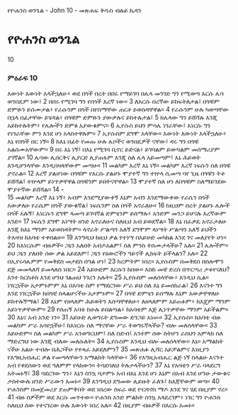 ﻿
የዮሐንስ ወንጌል - John 10 - መጽሐፍ ቅዱስ ብሉይ ኪዳን
# የዮሐንስ ወንጌል
10
### ምዕራፍ 10
 እውነት እውነት እላችኋለሁ፥ ወደ በጎች በረት በበሩ የማይገባ በሌላ መንገድ ግን የሚወጣ እርሱ ሌባ ወንበዴም ነው፤
2  በበሩ የሚገባ ግን የበጎች እረኛ ነው።
3  ለእርሱ በረኛው ይከፍትለታል፤ በጎቹም ድምፁን ይሰሙታል፥ የራሱንም በጎች በየስማቸው ጠርቶ ይወስዳቸዋል።
4  የራሱንም ሁሉ ካወጣቸው በኋላ በፊታቸው ይሄዳል፥ በጎቹም ድምፁን ያውቃሉና ይከተሉታል፤
5  ከሌላው ግን ይሸሻሉ እንጂ አይከተሉትም፥ የሌሎችን ድምፅ አያውቁምና።
6  ኢየሱስ ይህን ምሳሌ ነገራቸው፤ እነርሱ ግን የነገራቸው ምን እንደ ሆነ አላስተዋሉም።
7  ኢየሱስም ደግሞ አላቸው። እውነት እውነት እላችኋለሁ፥ እኔ የበጎች በር ነኝ።
8  ከእኔ በፊት የመጡ ሁሉ ሌቦችና ወንበዴዎች ናቸው፤ ዳሩ ግን በጎቹ አልሰሙአቸውም።
9  በሩ እኔ ነኝ፤ በእኔ የሚገባ ቢኖር ይድናል፥ ይገባልም ይወጣልም መሰማሪያም ያገኛል።
10  ሌባው ሊሰርቅና ሊያርድ ሊያጠፋም እንጂ ስለ ሌላ አይመጣም፤ እኔ ሕይወት እንዲሆንላቸው እንዲበዛላቸውም መጣሁ።
11  መልካም እረኛ እኔ ነኝ። መልካም እረኛ ነፍሱን ስለ በጎቹ ያኖራል።
12  እረኛ ያልሆነው በጎቹም የእርሱ ያልሆኑ ሞያተኛ ግን ተኵላ ሲመጣ ባየ ጊዜ በጎቹን ትቶ ይሸሻል፤ ተኵላም ይነጥቃቸዋል በጎቹንም ይበትናቸዋል።
13  ሞያተኛ ስለ ሆነ ለበጎቹም ስለማይገደው ሞያተኛው ይሸሻል።
14 -  
15  መልካም እረኛ እኔ ነኝ፥ አብም እንደሚያውቀኝ እኔም አብን እንደማውቀው የራሴን በጎች አውቃለሁ የራሴም በጎች ያውቁኛል፤ ነፍሴንም ስለ በጎች አኖራለሁ።
16  ከዚህም በረት ያልሆኑ ሌሎች በጎች አሉኝ፤ እነርሱን ደግሞ ላመጣ ይገባኛል ድምፄንም ይሰማሉ፥ አንድም መንጋ ይሆናሉ እረኛውም አንድ።
17  ነፍሴን ደግሞ አነሣት ዘንድ አኖራለሁና ስለዚህ አብ ይወደኛል።
18  እኔ በፈቃዴ አኖራታለሁ እንጂ ከእኔ ማንም አይወስዳትም። ላኖራት ሥልጣን አለኝ ደግሞም ላነሣት ሥልጣን አለኝ ይህችን ትእዛዝ ከአባቴ ተቀበልሁ።
19  እንግዲህ ከዚህ ቃል የተነሣ በአይሁድ መካከል እንደ ገና መለያየት ሆነ።
20  ከእነርሱም ብዙዎች። ጋኔን አለበት አብዶአልም፤ ስለ ምንስ ትሰሙታላችሁ? አሉ።
21  ሌሎችም። ይህ ጋኔን ያለበት ሰው ቃል አይደለም፤ ጋኔን የዕውሮችን ዓይኖች ሊከፍት ይችላልን? አሉ።
22  በኢየሩሳሌምም የመቅደስ መታደስ በዓል ሆነ፤
23  ክረምትም ነበረ። ኢየሱስም በመቅደስ በሰሎሞን ደጅ መመላለሻ ይመላለስ ነበር።
24  አይሁድም እርሱን ከበው። እስከ መቼ ድረስ በጥርጣሪ ታቆየናለህ? አንተ ክርስቶስ እንደ ሆንህ ገልጠህ ንገረን አሉት።
25  ኢየሱስም መለሰላቸው፥ እንዲህ ሲል። ነገርኋችሁ አታምኑምም እኔ በአባቴ ስም የማደርገው ሥራ ይህ ስለ እኔ ይመሰክራል፤
26  እናንተ ግን እንደ ነገርኋችሁ ከበጎቼ ስላልሆናችሁ አታምኑም።
27  በጎቼ ድምፄን ይሰማሉ እኔም አውቃቸዋለሁ ይከተሉኝማል፤
28  እኔም የዘላለም ሕይወትን እሰጣቸዋለሁ፥ ለዘላለምም አይጠፉም፥ ከእጄም ማንም አይነጥቃቸውም።
29  የሰጠኝ አባቴ ከሁሉ ይበልጣል፥ ከአባቴም እጅ ሊነጥቃቸው ማንም አይችልም።
30  እኔና አብ አንድ ነን።
31  አይሁድ ሊወግሩት ደግመው ድንጋይ አነሡ።
32  ኢየሱስ። ከአባቴ ብዙ መልካም ሥራ አሳየኋችሁ፤ ከእነርሱ ስለ ማናቸው ሥራ ትወግሩኛላችሁ? ብሎ መለሰላቸው።
33  አይሁድም። ስለ መልካም ሥራ አንወግርህም፤ ስለ ስድብ፤ አንተም ሰው ስትሆን ራስህን አምላክ ስለ ማድረግህ ነው እንጂ ብለው መለሱለት።
34  ኢየሱስም እንዲህ ብሎ መለሰላቸው። እኔ። አማልክት ናችሁ አልሁ ተብሎ በሕጋችሁ የተጻፈ አይደለምን?
35  መጽሐፉ ሊሻር አይቻልምና እነዚያን የእግዚአብሔር ቃል የመጣላቸውን አማልክት ካላቸው፥
36  የእግዚአብሔር ልጅ ነኝ ስላልሁ እናንተ አብ የቀደሰውን ወደ ዓለምም የላከውን። ትሳደባለህ ትሉታላችሁን?
37  እኔ የአባቴን ሥራ ባላደርግ አትመኑኝ፤
38  ባደርገው ግን፥ እኔን ስንኳ ባታምኑ አብ በእኔ እንደ ሆነ እኔም በአብ እንደ ሆንሁ ታውቁና ታስተውሉ ዘንድ ሥራውን እመኑ።
39  እንግዲህ ደግመው ሊይዙት ፈለጉ፤ ከእጃቸውም ወጣ።
40  ዮሐንስም በመጀመሪያ ያጠምቅበት ወደ ነበረው ስፍራ ወደ ዮርዳኖስ ማዶ እንደ ገና ሄደ በዚያም ኖረ።
41  ብዙ ሰዎችም ወደ እርሱ መጥተው። ዮሐንስ አንድ ምልክት ስንኳ አላደረገም፥ ነገር ግን ዮሐንስ ስለዚህ ሰው የተናገረው ሁሉ እውነት ነበረ አሉ።
42  በዚያም ብዙዎች በእርሱ አመኑ።
